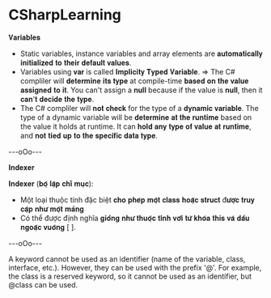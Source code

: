 # CSharpLearning

𝐕𝐚𝐫𝐢𝐚𝐛𝐥𝐞𝐬

- Static variables, instance variables and array elements are 𝐚𝐮𝐭𝐨𝐦𝐚𝐭𝐢𝐜𝐚𝐥𝐥𝐲 𝐢𝐧𝐢𝐭𝐢𝐚𝐥𝐢𝐳𝐞𝐝 𝐭𝐨 𝐭𝐡𝐞𝐢𝐫 𝐝𝐞𝐟𝐚𝐮𝐥𝐭 𝐯𝐚𝐥𝐮𝐞𝐬.
- Variables using 𝐯𝐚𝐫 is called 𝐈𝐦𝐩𝐥𝐢𝐜𝐢𝐭𝐲 𝐓𝐲𝐩𝐞𝐝 𝐕𝐚𝐫𝐢𝐚𝐛𝐥𝐞. => The C# compliler will 𝐝𝐞𝐭𝐞𝐫𝐦𝐢𝐧𝐞 𝐢𝐭𝐬 𝐭𝐲𝐩𝐞 at compile-time 𝐛𝐚𝐬𝐞𝐝 𝐨𝐧 𝐭𝐡𝐞 𝐯𝐚𝐥𝐮𝐞 𝐚𝐬𝐬𝐢𝐠𝐧𝐞𝐝 𝐭𝐨 𝐢𝐭. You can't assign a 𝐧𝐮𝐥𝐥 because if the value is 𝐧𝐮𝐥𝐥, then it 𝐜𝐚𝐧'𝐭 𝐝𝐞𝐜𝐢𝐝𝐞 𝐭𝐡𝐞 𝐭𝐲𝐩𝐞.
- The C# compliler will 𝐧𝐨𝐭 𝐜𝐡𝐞𝐜𝐤 for the type of a 𝐝𝐲𝐧𝐚𝐦𝐢𝐜 𝐯𝐚𝐫𝐢𝐚𝐛𝐥𝐞. The type of a dynamic variable will be 𝐝𝐞𝐭𝐞𝐫𝐦𝐢𝐧𝐞 𝐚𝐭 𝐭𝐡𝐞 𝐫𝐮𝐧𝐭𝐢𝐦𝐞 based on the value it holds at runtime. It can 𝐡𝐨𝐥𝐝 𝐚𝐧𝐲 𝐭𝐲𝐩𝐞 𝐨𝐟 𝐯𝐚𝐥𝐮𝐞 𝐚𝐭 𝐫𝐮𝐧𝐭𝐢𝐦𝐞, and 𝐧𝐨𝐭 𝐭𝐢𝐞𝐝 𝐮𝐩 𝐭𝐨 𝐭𝐡𝐞 𝐬𝐩𝐞𝐜𝐢𝐟𝐢𝐜 𝐝𝐚𝐭𝐚 𝐭𝐲𝐩𝐞. 

---oOo---

𝐈𝐧𝐝𝐞𝐱𝐞𝐫

𝐈𝐧𝐝𝐞𝐱𝐞𝐫 (𝐛𝐨̣̂ 𝐥𝐚̣̂𝐩 𝐜𝐡𝐢̉ 𝐦𝐮̣𝐜):
- Một loại thuộc tính đặc biệt 𝐜𝐡𝐨 𝐩𝐡𝐞́𝐩 𝐦𝐨̣̂𝐭 𝐜𝐥𝐚𝐬𝐬 𝐡𝐨𝐚̣̆𝐜 𝐬𝐭𝐫𝐮𝐜𝐭 đ𝐮̛𝐨̛̣𝐜 𝐭𝐫𝐮𝐲 𝐜𝐚̣̂𝐩 𝐧𝐡𝐮̛ 𝐦𝐨̣̂𝐭 𝐦𝐚̉𝐧𝐠
- Có thể được định nghĩa 𝐠𝐢𝐨̂́𝐧𝐠 𝐧𝐡𝐮̛ 𝐭𝐡𝐮𝐨̣̂𝐜 𝐭𝐢́𝐧𝐡 𝐯𝐨̛́𝐢 𝐭𝐮̛̀ 𝐤𝐡𝐨́𝐚 𝐭𝐡𝐢𝐬 𝐯𝐚̀ 𝐝𝐚̂́𝐮 𝐧𝐠𝐨𝐚̣̆𝐜 𝐯𝐮𝐨̂𝐧𝐠 [ ].

---oOo---

A keyword cannot be used as an identifier (name of the variable, class, interface, etc.). 
However, they can be used with the prefix '@'. For example, the class is a reserved keyword, so it cannot be used as an identifier, but @class can be used.

